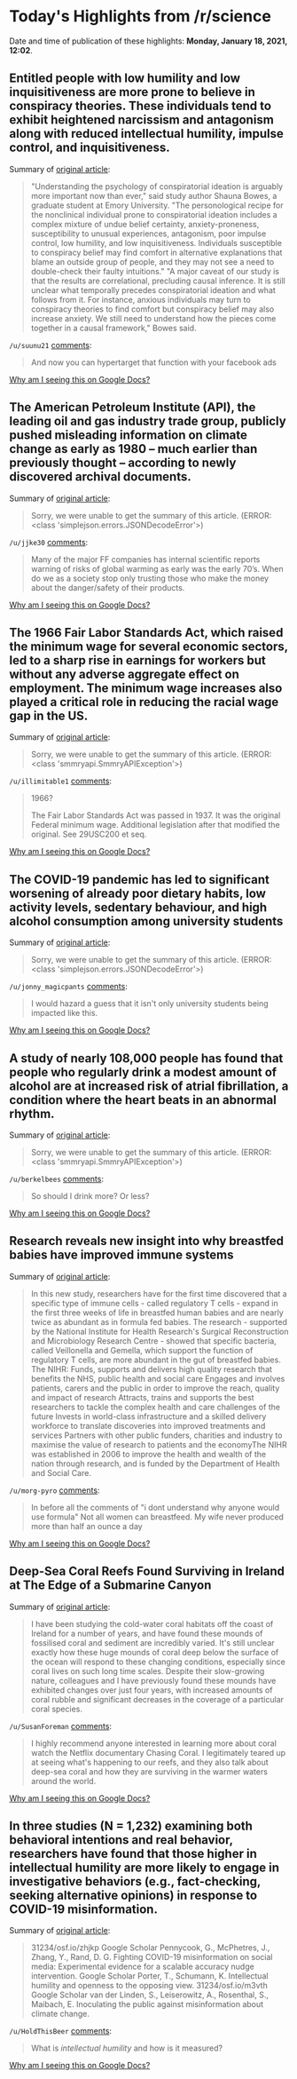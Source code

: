 # Today's Highlights from /r/science

Date and time of publication of these highlights: **Monday, January 18, 2021, 12:02**.

## Entitled people with low humility and low inquisitiveness are more prone to believe in conspiracy theories. These individuals tend to exhibit heightened narcissism and antagonism along with reduced intellectual humility, impulse control, and inquisitiveness.

Summary of [original article](https://www.psypost.org/2021/01/entitled-people-with-low-humility-and-low-inquisitiveness-are-more-prone-to-conspiratorial-ideation-59157):

> "Understanding the psychology of conspiratorial ideation is arguably more important now than ever," said study author Shauna Bowes, a graduate student at Emory University. "The personological recipe for the nonclinical individual prone to conspiratorial ideation includes a complex mixture of undue belief certainty, anxiety-proneness, susceptibility to unusual experiences, antagonism, poor impulse control, low humility, and low inquisitiveness. Individuals susceptible to conspiracy belief may find comfort in alternative explanations that blame an outside group of people, and they may not see a need to double-check their faulty intuitions." "A major caveat of our study is that the results are correlational, precluding causal inference. It is still unclear what temporally precedes conspiratorial ideation and what follows from it. For instance, anxious individuals may turn to conspiracy theories to find comfort but conspiracy belief may also increase anxiety. We still need to understand how the pieces come together in a causal framework," Bowes said.

`/u/suunu21` [comments](https://www.reddit.com/r/science/comments/kzrnvx/entitled_people_with_low_humility_and_low/):

> And now you can hypertarget that function with your facebook ads

[Why am I seeing this on Google Docs?](https://docs.google.com/document/d/1Dc6We63vOXIZsc0op-Bt4abqkYjXzOigalQqFxmvvbM/edit?usp=sharing)

## The American Petroleum Institute (API), the leading oil and gas industry trade group, publicly pushed misleading information on climate change as early as 1980 – much earlier than previously thought – according to newly discovered archival documents.

Summary of [original article](https://www.tandfonline.com/doi/full/10.1080/09644016.2020.1863703):

> Sorry, we were unable to get the summary of this article. (ERROR: <class 'simplejson.errors.JSONDecodeError'>)

`/u/jjke30` [comments](https://www.reddit.com/r/science/comments/kzqm01/the_american_petroleum_institute_api_the_leading/):

> Many of the major FF companies has internal scientific reports warning of risks of global warming as early was the early 70’s. When do we as a society stop only trusting those who make the money about the danger/safety of their products.

[Why am I seeing this on Google Docs?](https://docs.google.com/document/d/1Dc6We63vOXIZsc0op-Bt4abqkYjXzOigalQqFxmvvbM/edit?usp=sharing)

## The 1966 Fair Labor Standards Act, which raised the minimum wage for several economic sectors, led to a sharp rise in earnings for workers but without any adverse aggregate effect on employment. The minimum wage increases also played a critical role in reducing the racial wage gap in the US.

Summary of [original article](https://academic.oup.com/qje/article-abstract/136/1/169/5905427?redirectedFrom=fulltext):

> Sorry, we were unable to get the summary of this article. (ERROR: <class 'smmryapi.SmmryAPIException'>)

`/u/illimitable1` [comments](https://www.reddit.com/r/science/comments/kzhnvp/the_1966_fair_labor_standards_act_which_raised/):

> 1966?  
> 
> 
> The Fair Labor Standards Act was passed in 1937. It was the original Federal minimum wage. Additional legislation after that modified the original. See 29USC200 et seq.

[Why am I seeing this on Google Docs?](https://docs.google.com/document/d/1Dc6We63vOXIZsc0op-Bt4abqkYjXzOigalQqFxmvvbM/edit?usp=sharing)

## The COVID-19 pandemic has led to significant worsening of already poor dietary habits, low activity levels, sedentary behaviour, and high alcohol consumption among university students

Summary of [original article](https://cdnsciencepub.com/doi/abs/10.1139/apnm-2020-0990):

> Sorry, we were unable to get the summary of this article. (ERROR: <class 'simplejson.errors.JSONDecodeError'>)

`/u/jonny_magicpants` [comments](https://www.reddit.com/r/science/comments/l00pqc/the_covid19_pandemic_has_led_to_significant/):

> I would hazard a guess that it isn't only university students being impacted like this.

[Why am I seeing this on Google Docs?](https://docs.google.com/document/d/1Dc6We63vOXIZsc0op-Bt4abqkYjXzOigalQqFxmvvbM/edit?usp=sharing)

## A study of nearly 108,000 people has found that people who regularly drink a modest amount of alcohol are at increased risk of atrial fibrillation, a condition where the heart beats in an abnormal rhythm.

Summary of [original article](https://scienceandpsychology.substack.com/p/one-small-alcoholic-drink-a-day-is):

> Sorry, we were unable to get the summary of this article. (ERROR: <class 'smmryapi.SmmryAPIException'>)

`/u/berkelbees` [comments](https://www.reddit.com/r/science/comments/kzwvcj/a_study_of_nearly_108000_people_has_found_that/):

> So should I drink more? Or less?

[Why am I seeing this on Google Docs?](https://docs.google.com/document/d/1Dc6We63vOXIZsc0op-Bt4abqkYjXzOigalQqFxmvvbM/edit?usp=sharing)

## Research reveals new insight into why breastfed babies have improved immune systems

Summary of [original article](https://www.eurekalert.org/pub_releases/2021-01/uob-rrn011421.php):

> In this new study, researchers have for the first time discovered that a specific type of immune cells - called regulatory T cells - expand in the first three weeks of life in breastfed human babies and are nearly twice as abundant as in formula fed babies. The research - supported by the National Institute for Health Research's Surgical Reconstruction and Microbiology Research Centre - showed that specific bacteria, called Veillonella and Gemella, which support the function of regulatory T cells, are more abundant in the gut of breastfed babies. The NIHR: Funds, supports and delivers high quality research that benefits the NHS, public health and social care Engages and involves patients, carers and the public in order to improve the reach, quality and impact of research Attracts, trains and supports the best researchers to tackle the complex health and care challenges of the future Invests in world-class infrastructure and a skilled delivery workforce to translate discoveries into improved treatments and services Partners with other public funders, charities and industry to maximise the value of research to patients and the economyThe NIHR was established in 2006 to improve the health and wealth of the nation through research, and is funded by the Department of Health and Social Care.

`/u/morg-pyro` [comments](https://www.reddit.com/r/science/comments/kzwuj1/research_reveals_new_insight_into_why_breastfed/):

> In before all the comments of "i dont understand why anyone would use formula" Not all women can breastfeed. My wife never produced more than half an ounce a day

[Why am I seeing this on Google Docs?](https://docs.google.com/document/d/1Dc6We63vOXIZsc0op-Bt4abqkYjXzOigalQqFxmvvbM/edit?usp=sharing)

## Deep-Sea Coral Reefs Found Surviving in Ireland at The Edge of a Submarine Canyon

Summary of [original article](https://www.sciencealert.com/some-corals-in-the-deep-sea-are-thriving-but-scientists-are-worried-that-s-about-to-change):

> I have been studying the cold-water coral habitats off the coast of Ireland for a number of years, and have found these mounds of fossilised coral and sediment are incredibly varied. It's still unclear exactly how these huge mounds of coral deep below the surface of the ocean will respond to these changing conditions, especially since coral lives on such long time scales. Despite their slow-growing nature, colleagues and I have previously found these mounds have exhibited changes over just four years, with increased amounts of coral rubble and significant decreases in the coverage of a particular coral species.

`/u/SusanForeman` [comments](https://www.reddit.com/r/science/comments/kz6rfy/deepsea_coral_reefs_found_surviving_in_ireland_at/):

> I highly recommend anyone interested in learning more about coral watch the Netflix documentary Chasing Coral. I legitimately teared up at seeing what's happening to our reefs, and they also talk about deep-sea coral and how they are surviving in the warmer waters around the world.

[Why am I seeing this on Google Docs?](https://docs.google.com/document/d/1Dc6We63vOXIZsc0op-Bt4abqkYjXzOigalQqFxmvvbM/edit?usp=sharing)

## In three studies (N = 1,232) examining both behavioral intentions and real behavior, researchers have found that those higher in intellectual humility are more likely to engage in investigative behaviors (e.g., fact-checking, seeking alternative opinions) in response to COVID-19 misinformation.

Summary of [original article](https://journals.sagepub.com/doi/full/10.1177/1948550620988242):

> 31234/osf.io/zhjkp Google Scholar Pennycook, G., McPhetres, J., Zhang, Y., Rand, D. G. Fighting COVID-19 misinformation on social media: Experimental evidence for a scalable accuracy nudge intervention. Google Scholar Porter, T., Schumann, K. Intellectual humility and openness to the opposing view. 31234/osf.io/m3vth Google Scholar van der Linden, S., Leiserowitz, A., Rosenthal, S., Maibach, E. Inoculating the public against misinformation about climate change.

`/u/HoldThisBeer` [comments](https://www.reddit.com/r/science/comments/kzy6gg/in_three_studies_n_1232_examining_both_behavioral/):

> What is *intellectual humility* and how is it measured?

[Why am I seeing this on Google Docs?](https://docs.google.com/document/d/1Dc6We63vOXIZsc0op-Bt4abqkYjXzOigalQqFxmvvbM/edit?usp=sharing)

